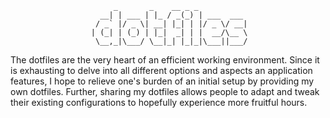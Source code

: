 
                           _       _    __ _ _
                        __| | ___ | |_ / _(_) | ___  ___ 
                       / _` |/ _ \| __| |_| | |/ _ \/ __|
                      | (_| | (_) | |_|  _| | |  __/\__ \
                       \__,_|\___/ \__|_| |_|_|\___||___/


The dotfiles are the very heart of an efficient working environment. Since it
is exhausting to delve into all different options and aspects an application
features, I hope to relieve one's burden of an initial setup by providing my
own dotfiles. Further, sharing my dotfiles allows people to adapt and tweak
their existing configurations to hopefully experience more fruitful hours.
